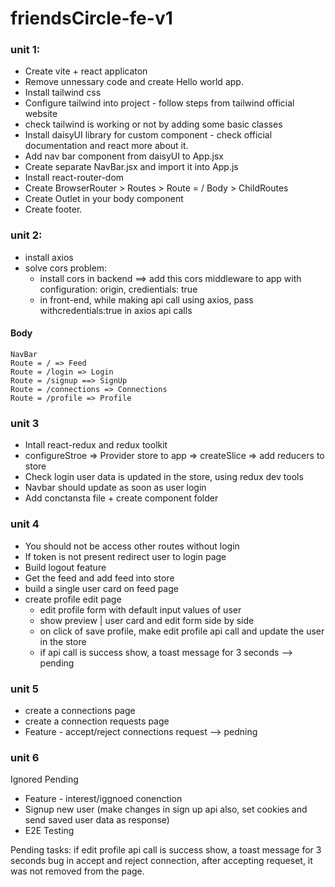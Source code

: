 # friendsCircle-fe-v1

### unit 1:

- Create vite + react applicaton
- Remove unnessary code and create Hello world app.
- Install tailwind css
- Configure tailwind into project - follow steps from tailwind official website
- check tailwind is working or not by adding some basic classes
- Install daisyUI library for custom component - check official documentation and react more about it.
- Add nav bar component from daisyUI to App.jsx
- Create separate NavBar.jsx and import it into App.js
- Install react-router-dom
- Create BrowserRouter > Routes > Route = / Body > ChildRoutes
- Create Outlet in your body component
- Create footer.

### unit 2:

- install axios
- solve cors problem:
  - install cors in backend ==> add this cors middleware to app with configuration: origin, credientials: true
  - in front-end, while making api call using axios, pass withcredentials:true in axios api calls

#### Body

    NavBar
    Route = / => Feed
    Route = /login => Login
    Route = /signup ==> SignUp
    Route = /connections => Connections
    Route = /profile => Profile

### unit 3

- Intall react-redux and redux toolkit
- configureStroe => Provider store to app => createSlice => add reducers to store
- Check login user data is updated in the store, using redux dev tools
- Navbar should update as soon as user login
- Add conctansta file + create component folder

### unit 4

- You should not be access other routes without login
- If token is not present redirect user to login page
- Build logout feature
- Get the feed and add feed into store
- build a single user card on feed page
- create profile edit page
  - edit profile form with default input values of user
  - show preview | user card and edit form side by side
  - on click of save profile, make edit profile api call and update the user in the store
  - if api call is success show, a toast message for 3 seconds --> pending

### unit 5

- create a connections page
- create a connection requests page
- Feature - accept/reject connections request --> pedning

### unit 6

Ignored
Pending

- Feature - interest/iggnoed conenction
- Signup new user (make changes in sign up api also, set cookies and send saved user data as response)
- E2E Testing

Pending tasks:
if edit profile api call is success show, a toast message for 3 seconds
bug in accept and reject connection, after accepting requeset, it was not removed from the page.

